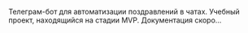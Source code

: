 Телеграм-бот для автоматизации поздравлений в чатах. Учебный проект, находящийся на стадии MVP.
Документация скоро...
